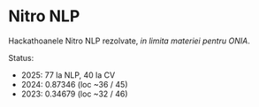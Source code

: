 # Nitro NLP

Hackathoanele Nitro NLP rezolvate, _in limita materiei pentru ONIA_.

Status:

- 2025: 77 la NLP, 40 la CV
- 2024: 0.87346 (loc ~36 / 45)
- 2023: 0.34679 (loc ~32 / 46)
